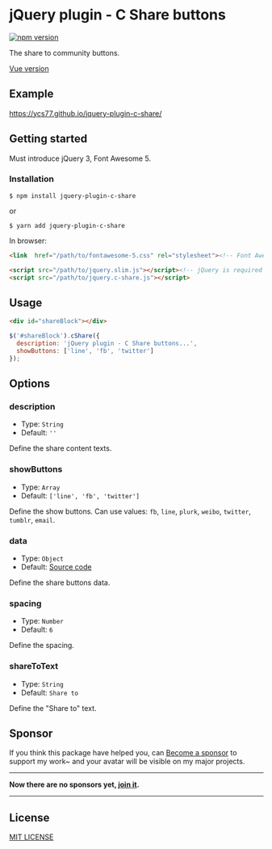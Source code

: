 # jQuery plugin - C Share buttons

[![npm version](https://badge.fury.io/js/jquery-plugin-c-share.svg)](https://badge.fury.io/js/jquery-plugin-c-share)

The share to community buttons.

[Vue version](https://github.com/ycs77/vue-c-share)

## Example

https://ycs77.github.io/jquery-plugin-c-share/

## Getting started

Must introduce jQuery 3, Font Awesome 5.

### Installation

```
$ npm install jquery-plugin-c-share
```
or
```
$ yarn add jquery-plugin-c-share
```

In browser:
```html
<link  href="/path/to/fontawesome-5.css" rel="stylesheet"><!-- Font Awesome 5 is required -->

<script src="/path/to/jquery.slim.js"></script><!-- jQuery is required -->
<script src="/path/to/jquery.c-share.js"></script>
```

## Usage

```html
<div id="shareBlock"></div>
```

```js
$('#shareBlock').cShare({
  description: 'jQuery plugin - C Share buttons...',
  showButtons: ['line', 'fb', 'twitter']
});
```

## Options

### description

* Type: `String`
* Default: `''`

Define the share content texts.


### showButtons

* Type: `Array`
* Default: `['line', 'fb', 'twitter']`

Define the show buttons. Can use values: `fb`, `line`, `plurk`, `weibo`, `twitter`, `tumblr`, `email`.


### data

* Type: `Object`
* Default: [Source code](https://github.com/ycs77/jquery-plugin-c-share/blob/master/src/index.js)

Define the share buttons data.


### spacing

* Type: `Number`
* Default: `6`

Define the spacing.


### shareToText

* Type: `String`
* Default: `Share to`

Define the "Share to" text.

## Sponsor

If you think this package have helped you, can [Become a sponsor](https://www.patreon.com/ycs77) to support my work~ and your avatar will be visible on my major projects.

---

**Now there are no sponsors yet, [join it](https://www.patreon.com/ycs77).**

---

## License

[MIT LICENSE](LICENSE.md)
